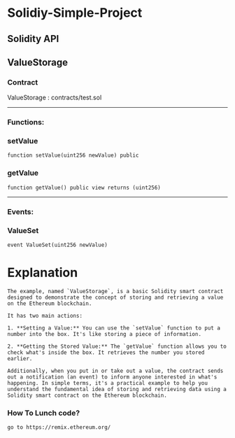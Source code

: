 # Solidiy-Simple-Project
## Solidity API

## ValueStorage

### Contract
ValueStorage : contracts/test.sol

 --- 
### Functions:
### setValue

```solidity
function setValue(uint256 newValue) public
```

### getValue

```solidity
function getValue() public view returns (uint256)
```

 --- 
### Events:
### ValueSet

```solidity
event ValueSet(uint256 newValue)
```

# Explanation

```
The example, named `ValueStorage`, is a basic Solidity smart contract designed to demonstrate the concept of storing and retrieving a value on the Ethereum blockchain.

It has two main actions:

1. **Setting a Value:** You can use the `setValue` function to put a number into the box. It's like storing a piece of information.

2. **Getting the Stored Value:** The `getValue` function allows you to check what's inside the box. It retrieves the number you stored earlier.

Additionally, when you put in or take out a value, the contract sends out a notification (an event) to inform anyone interested in what's happening. In simple terms, it's a practical example to help you understand the fundamental idea of storing and retrieving data using a Solidity smart contract on the Ethereum blockchain.
```
### How To Lunch code?
```
go to https://remix.ethereum.org/
```
